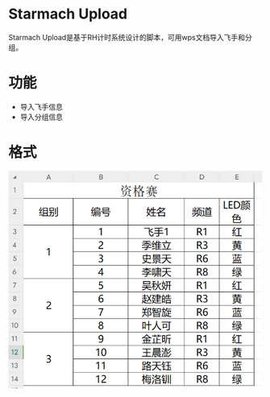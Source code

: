 # Starmach Upload

Starmach Upload是基于RH计时系统设计的脚本，可用wps文档导入飞手和分组。

# 功能

* 导入飞手信息
* 导入分组信息

# 格式
![格式](./form.png)
